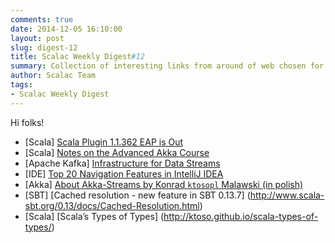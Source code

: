 ```yaml
---
comments: true
date: 2014-12-05 16:10:00
layout: post
slug: digest-12
title: Scalac Weekly Digest#12
summary: Collection of interesting links from around of web chosen for you by Scalac team
author: Scalac Team
tags:
- Scalac Weekly Digest
---
```


Hi folks! 

* \[Scala\] [Scala Plugin 1.1.362 EAP is Out](http://blog.jetbrains.com/scala/2014/12/01/scala-plugin-eap-is-out/)
* \[Scala\] [Notes on the Advanced Akka Course](http://alessandrovermeulen.me/2014/07/15/notes-on-the-advanced-akka-course/)
* \[Apache Kafka\] [Infrastructure for Data Streams](http://vilkeliskis.com/blog/2014/11/10/infrastructure_for_data_streams.html)
* \[IDE\] [Top 20 Navigation Features in IntelliJ IDEA](https://medium.com/@andrey_cheptsov/top-20-navigation-features-in-intellij-idea-ed8c17075880)
* \[Akka\] [About Akka-Streams by Konrad `ktosopl` Malawski (in polish)](https://www.youtube.com/watch?v=iLgVXHGmyMs)
* \[SBT\] [Cached resolution - new feature in SBT 0.13.7] (http://www.scala-sbt.org/0.13/docs/Cached-Resolution.html)
* \[Scala\] [Scala’s Types of Types] (http://ktoso.github.io/scala-types-of-types/)
